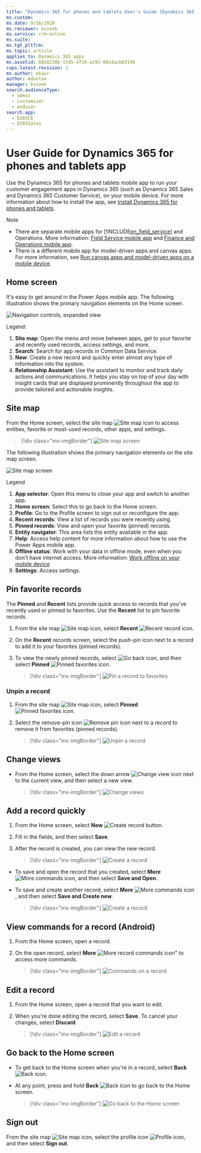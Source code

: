 ```yaml
---
title: "Dynamics 365 for phones and tablets User's Guide (Dynamics 365 apps)| MicrosoftDocs"
ms.custom: 
ms.date: 9/26/2020
ms.reviewer: kvivek
ms.service: crm-online
ms.suite: 
ms.tgt_pltfrm: 
ms.topic: article
applies_to: Dynamics 365 apps
ms.assetid: 6828238b-1545-4719-a192-0014acb03196
caps.latest.revision: 1
ms.author: mkaur
author: mduelae
manager: kvivek
search.audienceType: 
  - admin
  - customizer
  - enduser
search.app: 
  - D365CE
  - D365Sales
---
```


# User Guide for Dynamics 365 for phones and tablets app

Use the Dynamics 365 for phones and tablets mobile app to run your customer engagement apps in Dynamics 365 (such as Dynamics 365 Sales and Dynamics 365 Customer Service), on your mobile device. For more information about how to install the app, see [Install Dynamics 365 for phones and tablets](https://docs.microsoft.com/dynamics365/mobile-app/install-dynamics-365-for-phones-and-tablets).

> [!NOTE]
> - There are separate mobile apps for [!INCLUDE[pn_field_service](../includes/pn-field-service.md)] and Operations. More information: [Field Service mobile app](https://go.microsoft.com/fwlink/?linkid=846157) and [Finance and Operations mobile app](https://docs.microsoft.com/dynamics365/unified-operations/dev-itpro/mobile-apps/mobile-app-home-page). 
> - There is a different mobile app for model-driven apps and canvas apps. For more information, see [Run canvas apps and model-driven apps on a mobile device](https://docs.microsoft.com/powerapps/user/run-canvas-and-model-apps-on-mobile).

## Home screen 

It's easy to get around in the Power Apps mobile app. The following illustration shows the primary navigation elements on the Home screen. 

![Navigation controls, expanded view](media/home_screen_iphone.png "Navigation controls, expanded view")

Legend:

1. **Site map**: Open the menu and move between apps, get to your favorite and recently used records, access settings, and more.
2. **Search**: Search for app records in Common Data Service.
3. **New**: Create a new record and quickly enter almost any type of information into the system.
4. **Relationship Assistant**: Use the assistant to monitor and track daily actions and communications. It helps you stay on top of your day with insight cards that are displayed prominently throughout the app to provide tailored and actionable insights.

## Site map 

From the Home screen, select the site map ![Site map icon](media/pa_mobile_sitemap_icon.png "Site map icon") to access entities, favorite or most-used records, other apps, and settings.

 
   > [!div class="mx-imgBorder"]
   > ![Site map screen](media/go_to_sitemap_iphone.gif "This image demonstrates how to get to the site map screen")
   


The following illustration shows the primary navigation elements on the site map screen. 

![Site map screen](media/site_map_iphone.png "Site map screen")

Legend

1. **App selector**: Open this menu to close your app and switch to another app.
2. **Home screen**: Select this to go back to the Home screen.
3. **Profile**: Go to the Profile screen to sign out or reconfigure the app. 
4. **Recent records**: View a list of records you were recently using. 
5. **Pinned records**: View and open your favorite (pinned) records. 
6. **Entity navigator**: This area lists the entity available in the app.
7. **Help**: Access help content for more information about how to use the Power Apps mobile app.
8. **Offline status**: Work with your data in offline mode, even when you don't have internet access. More information: [Work offline on your mobile device](https://docs.microsoft.com/dynamics365/mobile-app/work-in-offline-mode)
9. **Settings**: Access settings.

## Pin favorite records

The **Pinned** and **Recent** lists provide quick access to records that you've recently used or pinned to favorites. Use the **Recent** list to pin favorite records.  

1. From the site map ![Site map icon](media/pa_mobile_sitemap_icon.png "Site map icon"), select **Recent** ![Recent record icon](media/pa_mobile_recent_icon.png "Recent records icon").

2. On the **Recent** records screen, select the push-pin icon next to a record to add it to your favorites (pinned records).

3. To view the newly pinned records, select ![Go back icon](media/mobile_go_back_icon.png "Go back icon"), and then select **Pinned** ![Pinned favorites icon](media/mobile_pinned_favs_icon.png "Pinned favorites icon").

   
   > [!div class="mx-imgBorder"]
   > ![Pin a record to favorites](media/pin_to_fav.gif "This image demonstrates how to pin favorite records")
   

### Unpin a record

1. From the site map ![Site map icon](media/pa_mobile_sitemap_icon.png "Site map icon"), select **Pinned** ![Pinned favorites icon](media/mobile_pinned_favs_icon.png "Pinned favorites icon").

2. Select the remove-pin icon ![Remove pin icon](media/pa_mobile_remove_pin_icon.png "Remove pin icon") next to a record to remove it from favorites (pinned records).


   > [!div class="mx-imgBorder"]
   > ![Unpin a record](media/unpin_favs.gif "This image demonstrates how to unpin a record")
   

## Change views

- From the Home screen, select the down arrow ![Change view icon](media/mobile_view_selector_icon.png "Change view icon") next to the current view, and then select a new view.


   > [!div class="mx-imgBorder"]
   > ![Change views](media/change_views_iphone.gif "This image demonstrates how to select a different view")


## Add a record quickly

1. From the Home screen, select **New** ![Create record button](media/create-record-button.png "Create record button").
2. Fill in the fields, and then select **Save**.
3. After the record is created, you can view the new record. 

   > [!div class="mx-imgBorder"]
   > ![Create a record](media/pamobile_add_record_1.gif "This image demonstrates how create a new record")


-  To save and open the record that you created, select **More** ![More commands icon](media/pa_mobile_more_commands_icon.png "More commnads icon"), and then select **Save and Open**.

- To save and create another record, select **More** ![More commands icon](media/pa_mobile_more_commands_icon.png "More commands icon"), and then select **Save and Create new**.


   > [!div class="mx-imgBorder"]
   > ![Create a record](media/pa_mobile_save_create_new.gif "This image demonstrates how to save a record and open it or save and create a new record")


## View commands for a record (Android)

1. From the Home screen, open a record.
2. On the open record, select **More** ![More record commands icon"](media/access_record_commands_icon.png "More record commands icon") to access more commands.


   > [!div class="mx-imgBorder"]
   > ![Commands on a record](media/pa_mobile_view_record_commands.gif "This image demonstrates how to access more commands on a record")


## Edit a record

1. From the Home screen, open a record that you want to edit. 
2. When you're done editing the record, select **Save**. To cancel your changes, select **Discard**.


   > [!div class="mx-imgBorder"]
   > ![Edit a record](media/save_on_iphone.gif "This image demonstrates how to edit and then save a record")



## Go back to the Home screen

- To get back to the Home screen when you're in a record, select **Back** ![Back icon](media/pa_mobile_back_icon.png "Back icon").
- At any point, press and hold **Back** ![Back icon](media/pa_mobile_back_icon.png "Back icon") to go back to the Home screen. 

   > [!div class="mx-imgBorder"]
   > ![Go back to the Home screen](media/go_back_home.gif "This image demonstrates how to go back to the home screen by pressing and holding the back icon")


## Sign out

From the site map ![Site map icon](media/pa_mobile_sitemap_icon.png "Site map icon"), select the profile icon ![Profile icon](media/profile_icon.png "Site map icon"), and then select **Sign out**.
